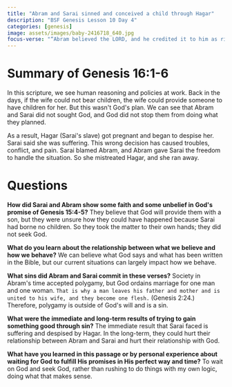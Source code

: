 ```yaml
---
title: "Abram and Sarai sinned and conceived a child through Hagar"
description: "BSF Genesis Lesson 10 Day 4"
categories: [genesis]
image: assets/images/baby-2416718_640.jpg
focus-verse: "“Abram believed the LORD, and he credited it to him as righteousness.” – Genesis 15:6"
---
```


# Summary of Genesis 16:1-6 

In this scripture, we see human reasoning and policies at work. Back in the days, if the wife could not bear children, the wife could provide someone to have children for her. But this wasn't God's plan. We can see that Abram and Sarai did not sought God, and God did not stop them from doing what they planned.

As a result, Hagar (Sarai's slave) got pregnant and began to despise her. Sarai said she was suffering. This wrong decision has caused troubles, conflict, and pain. Sarai blamed Abram, and Abram gave Sarai the freedom to handle the situation. So she mistreated Hagar, and she ran away.

# Questions

**How did Sarai and Abram show some faith and some unbelief in God's promise of Genesis 15:4-5?** They believe that God will provide them with a son, but they were unsure how they could have happened because Sarai had borne no children. So they took the matter to their own hands; they did not seek God.

**What do you learn about the relationship between what we believe and how we behave?** We can believe what God says and what has been written in the Bible, but our current situations can largely impact how we behave. 

**What sins did Abram and Sarai commit in these verses?** Society in Abram's time accepted polygamy, but God ordains marriage for one man and one woman. `That is why a man leaves his father and mother and is united to his wife, and they become one flesh.` (Genesis 2:24.) Therefore, polygamy is outside of God's will and is a sin. 

**What were the immediate and long-term results of trying to gain something good through sin?** The immediate result that Sarai faced is suffering and despised by Hagar. In the long-term, they could hurt their relationship between Abram and Sarai and hurt their relationship with God.

**What have you learned in this passage or by personal experience about waiting for God to fulfill His promises in His perfect way and time?** To wait on God and seek God, rather than rushing to do things with my own logic, doing what that makes sense.